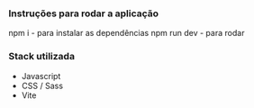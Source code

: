 ### Instruções para rodar a aplicação

npm i - para instalar as dependências
npm run dev - para rodar

### Stack utilizada

- Javascript 
- CSS / Sass
- Vite

